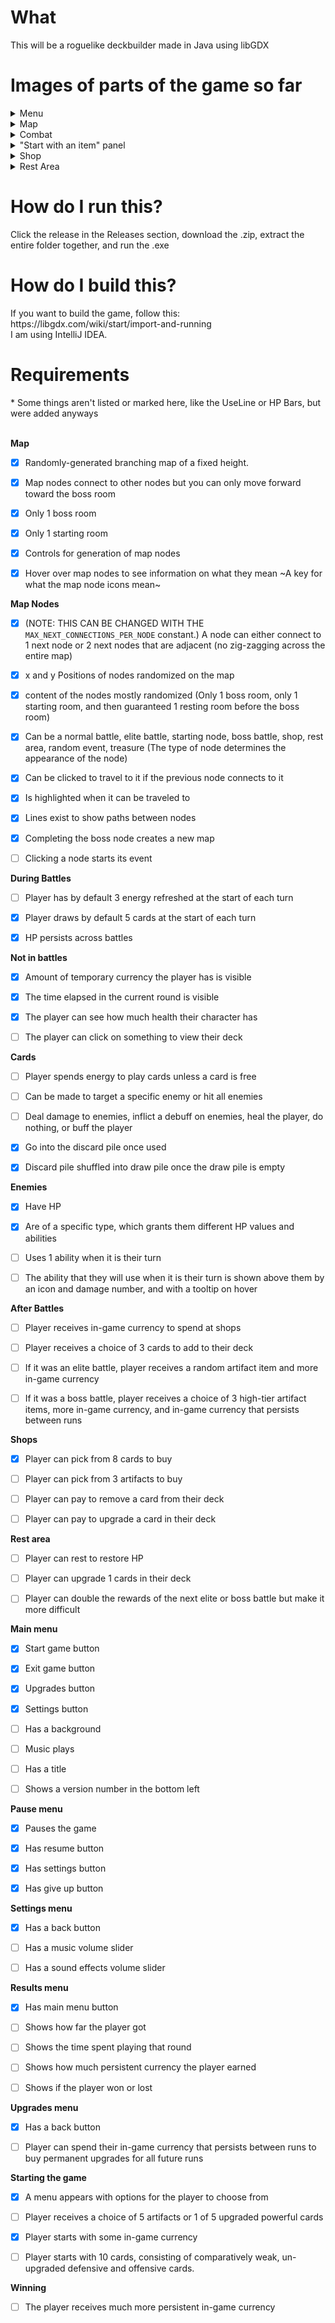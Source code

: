 <h1>What</h1>
This will be a roguelike deckbuilder made in Java using libGDX

<h1>Images of parts of the game so far</h1>
  <details><summary>Menu</summary>
   
![image](https://github.com/KyleSchubert/capstone-thing/assets/51379097/dd08cae3-18ab-42e8-b5f2-6b22e3e1558c)
   </details>
   
   <details><summary>Map</summary>
   
![image](https://github.com/KyleSchubert/capstone-thing/assets/51379097/80d70c27-6eb1-41ae-a9c3-edb77b734331)
   </details>

  <details><summary>Combat</summary>

![image](https://github.com/KyleSchubert/capstone-thing/assets/51379097/9e5b4642-386e-4086-a210-48842ee23014)
  </details>

  <details><summary>"Start with an item" panel</summary>
   
![image](https://github.com/KyleSchubert/capstone-thing/assets/51379097/f9aa7acf-3c20-4e2e-9405-71b1b8cb1c1c)
  </details>

  <details><summary>Shop</summary>
    
![image](https://github.com/KyleSchubert/capstone-thing/assets/51379097/62f91856-634b-4d3d-a3a2-72774699c2a8)
  </details>

  <details><summary>Rest Area</summary>
    
![image](https://github.com/KyleSchubert/capstone-thing/assets/51379097/05e850d9-0c90-4d57-8a75-21d04d2e1615)
  </details>
  
</details>

<h1>How do I run this?</h1>
Click the release in the Releases section, download the .zip, extract the entire folder together, and run the .exe

<h1>How do I build this?</h1>
If you want to build the game, follow this: https://libgdx.com/wiki/start/import-and-running 
<br>
I am using IntelliJ IDEA.


<h1>Requirements</h1>
* Some things aren't listed or marked here, like the UseLine or HP Bars, but were added anyways
<br>
<br>

<b>Map</b>
- [x] Randomly-generated branching map of a fixed height.
- [x] Map nodes connect to other nodes but you can only move forward toward the boss room
- [x] Only 1 boss room
- [x] Only 1 starting room
- [x] Controls for generation of map nodes
- [x] Hover over map nodes to see information on what they mean ~A key for what the map node icons mean~


<b>Map Nodes</b>
- [x] (NOTE: THIS CAN BE CHANGED WITH THE `MAX_NEXT_CONNECTIONS_PER_NODE` constant.) A node can either connect to 1 next node or 2 next nodes that are adjacent (no zig-zagging across the entire map)
- [x] x and y Positions of nodes randomized on the map
- [x] content of the nodes mostly randomized (Only 1 boss room, only 1 starting room, and then guaranteed 1 resting room before the boss room)
- [x] Can be a normal battle, elite battle, starting node, boss battle, shop, rest area, random event, treasure (The type of node determines the appearance of the node)
- [x] Can be clicked to travel to it if the previous node connects to it
- [x] Is highlighted when it can be traveled to
- [x] Lines exist to show paths between nodes
- [x] Completing the boss node creates a new map
- [ ] Clicking a node starts its event


<b>During Battles</b>
- [ ] Player has by default 3 energy refreshed at the start of each turn
- [x] Player draws by default 5 cards at the start of each turn
- [x] HP persists across battles


<b>Not in battles</b>
- [x] Amount of temporary currency the player has is visible
- [x] The time elapsed in the current round is visible
- [x] The player can see how much health their character has
- [ ] The player can click on something to view their deck


<b>Cards</b>
- [ ] Player spends energy to play cards unless a card is free
- [ ] Can be made to target a specific enemy or hit all enemies
- [ ] Deal damage to enemies, inflict a debuff on enemies, heal the player, do nothing, or buff the player
- [x] Go into the discard pile once used
- [x] Discard pile shuffled into draw pile once the draw pile is empty


<b>Enemies</b>
- [X] Have HP
- [X] Are of a specific type, which grants them different HP values and abilities
- [ ] Uses 1 ability when it is their turn
- [ ] The ability that they will use when it is their turn is shown above them by an icon and damage number, and with a tooltip on hover

 
<b>After Battles</b>
- [ ] Player receives in-game currency to spend at shops
- [ ] Player receives a choice of 3 cards to add to their deck
- [ ] If it was an elite battle, player receives a random artifact item and more in-game currency
- [ ] If it was a boss battle, player receives a choice of 3 high-tier artifact items, more in-game currency, and in-game currency that persists between runs


<b>Shops</b>
- [x] Player can pick from 8 cards to buy
- [ ] Player can pick from 3 artifacts to buy
- [ ] Player can pay to remove a card from their deck
- [ ] Player can pay to upgrade a card in their deck


<b>Rest area</b>
- [ ] Player can rest to restore HP
- [ ] Player can upgrade 1 cards in their deck
- [ ] Player can double the rewards of the next elite or boss battle but make it more difficult


<b>Main menu</b>
- [x] Start game button<br>
- [x] Exit game button
- [x] Upgrades button
- [x] Settings button
- [ ] Has a background
- [ ] Music plays
- [ ] Has a title
- [ ] Shows a version number in the bottom left


<b>Pause menu</b>
- [x] Pauses the game
- [x] Has resume button
- [x] Has settings button
- [x] Has give up button


<b>Settings menu</b>
- [x] Has a back button
- [ ] Has a music volume slider
- [ ] Has a sound effects volume slider


<b>Results menu</b>
- [x] Has main menu button
- [ ] Shows how far the player got
- [ ] Shows the time spent playing that round
- [ ] Shows how much persistent currency the player earned
- [ ] Shows if the player won or lost


<b>Upgrades menu</b>
- [x] Has a back button
- [ ] Player can spend their in-game currency that persists between runs to buy permanent upgrades for all future runs


<b>Starting the game</b>
- [x] A menu appears with options for the player to choose from
- [ ] Player receives a choice of 5 artifacts or 1 of 5 upgraded powerful cards
- [x] Player starts with some in-game currency
- [ ] Player starts with 10 cards, consisting of comparatively weak, un-upgraded defensive and offensive cards.


<b>Winning</b>
- [ ] The player receives much more persistent in-game currency

